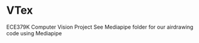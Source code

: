 # VTex
ECE379K Computer Vision Project
See Mediapipe folder for our airdrawing code using Mediapipe

